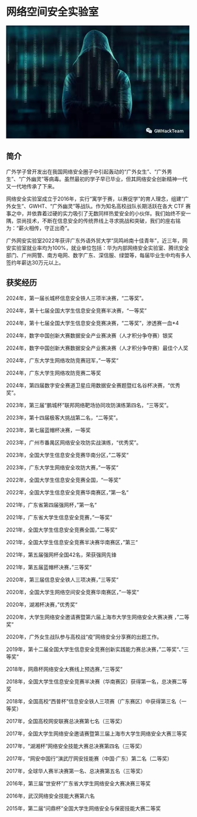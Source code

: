 # 网络空间安全实验室

![img](./assets/gwht.jpg)

## 简介

广外学子曾开发出在我国网络安全圈子中引起轰动的“广外女生”、“广外男生”、“广外幽灵”等病毒。虽然最初的学子早已毕业，但其网络安全创新精神一代又一代地传承了下来。

网络安全实验室成立于2016年，实行“寓学于赛，以赛促学”的育人理念，组建“广外女生”、GWHT、“广外幽灵”等战队。作为知名高校战队长期活跃在各大 CTF 赛事之中，并依靠着过硬的实力吸引了无数同样热爱安全的小伙伴。我们始终不安一隅，崇尚技术，不断在信息安全的传统界线上寻求挑战和突破，我们的座右铭为：“薪火相传，守正出奇”。

广外网安实验室2022年获评广东外语外贸大学“凤鸣岭南十佳青年”，近三年，网安实验室就业率均为100%，就业单位包括：华为内部网络安全实验室、腾讯安全部门、广州网警、南方电网、数字广东、深信服、绿盟等，每届毕业生中均有多人签约年薪达30万元以上。





## 获奖经历

2024年，第一届长城杯信息安全铁人三项半决赛，“二等奖”。

2024年，第十七届全国大学生信息安全竞赛半决赛，“一等奖”

2024年，第十七届全国大学生信息安全竞赛决赛，“二等奖”，渗透赛一血*4

2024年，数字中国创新大赛数据安全产业赛决赛（人才积分争夺赛）银奖

2024年，数字中国创新大赛数据安全产业赛决赛（人才积分争夺赛）最佳个人奖

2024年，广东大学生网络攻防竞赛冠军，”一等奖“

2024年，广东大学生网络攻防竞赛二等奖

2024年，第四届数字安全赛道卫星应用数据安全赛题暨红名谷杯决赛，“优秀奖”。

2023年，第三届“鹏城杯”联邦网络靶场协同攻防演练第四名，“三等奖”。

2023年，第十四届极客大挑战第二名，“二等奖”。

2023年，第七届蓝帽杯决赛，一等奖

2023年，广州市番禺区网络安全攻防实战演练，“优秀奖”。

2023年，全国大学生信息安全竞赛华南分区，”二等奖“

2023年，广东大学生网络安全攻防大赛，”一等奖“

2022年，全国大学生信息安全竞赛全国，“一等奖”

2022年，全国大学生信息安全竞赛华南赛区，”第一名“

2021年，广东省第四届强网杯，”第一名“

2021年，广东省大学生信息安全竞赛，”一等奖“

2021年，全国大学生信息安全竞赛全国，”二等奖“

2021年，全国大学生信息安全竞赛半决赛华南赛区，”第三“

2021年，第五届强网杯全国42名，荣获强网先锋

2021年，第五届蓝帽杯决赛，”三等奖“

2020年，第三届信息安全铁人三项决赛，”三等奖“

2020年，全国大学生网络空间安全竞赛华南赛区，”一等奖“

2020年，湖湘杯决赛，”优秀奖“

2020年，大学生网络安全邀请赛暨第六届上海市大学生网络安全大赛决赛 ，”二等奖“

2020年，广外女生战队参与高校战“疫”网络安全分享赛的出题工作。

2019年，第十二届全国大学生信息安全竞赛创新实践能力赛总决赛，”二等奖“、”三等奖“

2018年，网鼎杯网络安全大赛线上预选赛，”三等奖“

2018年，全国大学生信息安全竞赛半决赛（华南赛区）获得第一名，总决赛二等奖

2018年，全国高校“西普杯”信息安全铁人三项赛（广东赛区）中获得第三名（一等奖）

2017年，全国高校网安联赛总决赛第七名（三等奖）

2017年，全国大学生网络安全邀请赛暨第三届上海市大学生网络安全大赛三等奖

2017年，“湖湘杯”网络安全技能大赛总决赛第四名（三等奖）

2017年，“网安中国行”演武厅网安技能赛（中国·广东）第二名（二等奖）

2017年，全球华人赛半决赛第一名、总决赛第五名（三等奖）

2016年，第三届“世安杯”广东省大学生网络安全大赛决赛三等奖 

2016年，武汉网络安全技能大赛第六名 

2015年，第二届“问鼎杯”全国大学生网络安全与保密技能大赛二等奖 

